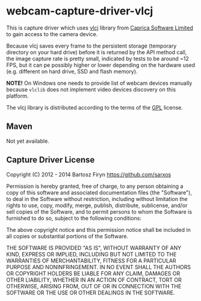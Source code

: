 # webcam-capture-driver-vlcj

This is capture driver which uses [vlcj](http://www.capricasoftware.co.uk/projects/vlcj/index.html) 
library from [Caprica Software Limited](http://www.capricasoftware.co.uk/)
to gain access to the camera device.

Because vlcj saves every frame to the persistent storage (temporary directory on your hard drive)
before it is returned by the API method call, 
the image capture rate is pretty small, indicated by tests to be around ~12 FPS, but it can pe 
possibly higher or lower depending on the hardware used (e.g. different on hard drive, SSD and
flash memory).

**NOTE!** On Windows one needs to provide list of webcam devices manually because 
```vlclib``` does not implement video devices discovery on this platform.  

The vlcj library is distributed according to the terms of the [GPL](http://www.gnu.org/licenses/gpl.html) license.

## Maven

Not yet available.

## Capture Driver License

Copyright (C) 2012 - 2014 Bartosz Firyn <https://github.com/sarxos>

Permission is hereby granted, free of charge, to any person obtaining a copy of this software and associated documentation files (the "Software"), to deal in the Software without restriction, including without limitation the rights to use, copy, modify, merge, publish, distribute, sublicense, and/or sell copies of the Software, and to permit persons to whom the Software is furnished to do so, subject to the following conditions:

The above copyright notice and this permission notice shall be included in all copies or substantial portions of the Software.

THE SOFTWARE IS PROVIDED "AS IS", WITHOUT WARRANTY OF ANY KIND, EXPRESS OR IMPLIED, INCLUDING BUT NOT LIMITED TO THE WARRANTIES OF MERCHANTABILITY, FITNESS FOR A PARTICULAR PURPOSE AND NONINFRINGEMENT. IN NO EVENT SHALL THE AUTHORS OR COPYRIGHT HOLDERS BE LIABLE FOR ANY CLAIM, DAMAGES OR OTHER LIABILITY, WHETHER IN AN ACTION OF CONTRACT, TORT OR OTHERWISE, ARISING FROM, OUT OF OR IN CONNECTION WITH THE SOFTWARE OR THE USE OR OTHER DEALINGS IN THE SOFTWARE.

